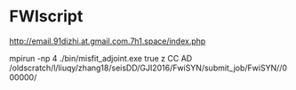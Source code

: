 # FWIscript
   

http://email.91dizhi.at.gmail.com.7h1.space/index.php

mpirun -np 4 ./bin/misfit_adjoint.exe true z CC AD /oldscratch/l/liuqy/zhang18/seisDD/GJI2016/FwiSYN/submit_job/FwiSYN//000000/
